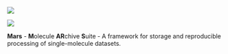 [![](https://travis-ci.com/duderstadt-lab/mars-fx.svg?branch=master)](https://travis-ci.com/duderstadt-lab/mars-fx)

<p><img src="https://raw.githubusercontent.com/duderstadt-lab/mars-docs/master/assets/MARS%20front%20page.png" width=“800"></p>

**Mars** - **M**olecule **AR**chive **S**uite - A framework for storage and reproducible processing of single-molecule datasets.
